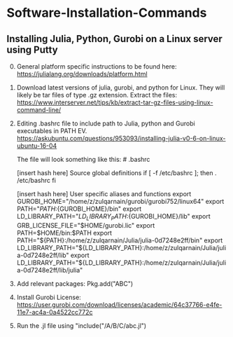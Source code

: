 # Software-Installation-Commands

## Installing Julia, Python, Gurobi on a Linux server using Putty

0. General platform specific instructions to be found here: https://julialang.org/downloads/platform.html

1. Download latest versions of julia, gurobi, and python for Linux. They will likely be tar files of type .gz extension. Extract the files:   https://www.interserver.net/tips/kb/extract-tar-gz-files-using-linux-command-line/

2. Editing .bashrc file to include path to Julia, python and Gurobi executables in PATH EV. 
https://askubuntu.com/questions/953093/installing-julia-v0-6-on-linux-ubuntu-16-04

	The file will look something like this:  # .bashrc

	[insert hash here] Source global definitions
	if [ -f /etc/bashrc ]; then
	. /etc/bashrc
	fi

	[insert hash here] User specific aliases and functions
	export GUROBI_HOME="/home/z/zulqarnain/gurobi/gurobi752/linux64"
	export PATH="${PATH}:${GUROBI_HOME}/bin"
	export LD_LIBRARY_PATH="${LD_LIBRARY_PATH}:${GUROBI_HOME}/lib"
	export GRB_LICENSE_FILE="$HOME/gurobi.lic"
	export PATH=$HOME/bin:$PATH
	export PATH="${PATH}:/home/z/zulqarnain/Julia/julia-0d7248e2ff/bin"
	export LD_LIBRARY_PATH="${LD_LIBRARY_PATH}:/home/z/zulqarnain/Julia/julia-0d7248e2ff/lib"
	export LD_LIBRARY_PATH="${LD_LIBRARY_PATH}:/home/z/zulqarnain/Julia/julia-0d7248e2ff/lib/julia"

3. Add relevant packages: Pkg.add("ABC")

4. Install Gurobi License: https://user.gurobi.com/download/licenses/academic/64c37766-e4fe-11e7-ac4a-0a4522cc772c 

5. Run the .jl file using "include("/A/B/C/abc.jl")

